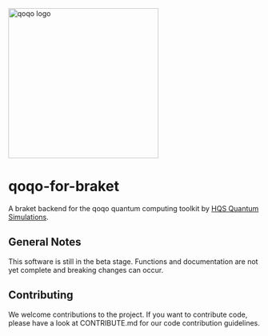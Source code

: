 <img src="qoqo_Logo_vertical_color.png" alt="qoqo logo" width="300" />

# qoqo-for-braket
A braket backend for the qoqo quantum computing toolkit by [HQS Quantum Simulations](https://quantumsimulations.de).

## General Notes

This software is still in the beta stage. Functions and documentation are not yet complete and breaking changes can occur.

## Contributing

We welcome contributions to the project. If you want to contribute code, please have a look at CONTRIBUTE.md for our code contribution guidelines.
